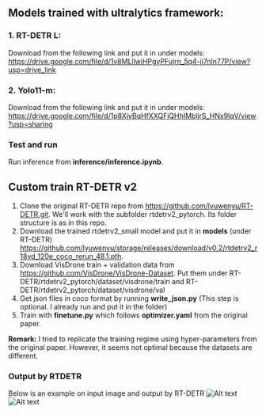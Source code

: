 
## Models trained with ultralytics framework:
### 1. RT-DETR L:
Download from the following link and put it in under models:
https://drive.google.com/file/d/1v8MLllwiHPgyPFujrn_5q4-jj7nln77P/view?usp=drive_link
### 2. Yolo11-m:
Download from the following link and put it in under models:
https://drive.google.com/file/d/1p8XjyBqHfXXQFjQHhIMbljrS_HNx9lqV/view?usp=sharing
### Test and run
Run inference from **inference/inference.ipynb**.

## Custom train RT-DETR v2
1. Clone the original RT-DETR repo from https://github.com/lyuwenyu/RT-DETR.git. We'll work with the subfolder rtdetrv2_pytorch. Its folder structure is as in this repo.
2. Download the trained rtdetrv2_small model and put it in **models** (under RT-DETR) https://github.com/lyuwenyu/storage/releases/download/v0.2/rtdetrv2_r18vd_120e_coco_rerun_48.1.pth. 
3. Download VisDrone train + validation data from https://github.com/VisDrone/VisDrone-Dataset.
Put them under RT-DETR/rtdetrv2_pytorch/dataset/visdrone/train and RT-DETR/rtdetrv2_pytorch/dataset/visdrone/val
4. Get json files in coco format by running **write_json.py** (This step is optional. I already run and put it in the folder)
5. Train with **finetune.py** which follows **optimizer.yaml** from the original paper.

**Remark:** I tried to replicate the training regime using hyper-parameters from the original paper. However, it seems not optimal because the datasets are different.

### Output by RTDETR
Below is an example on input image and output by RT-DETR
![Alt text](experiments_test/capture_frame.jpg)
![Alt text](experiments_test/capture_frame_processed.png)

